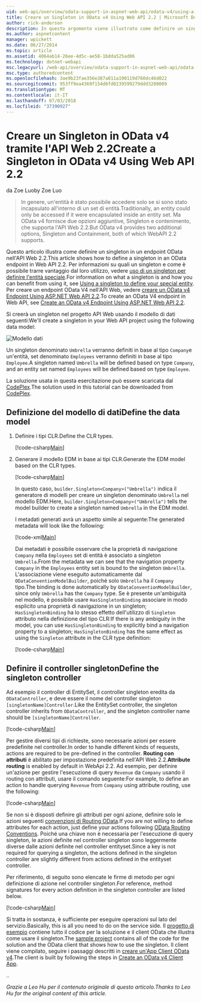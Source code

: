```yaml
---
uid: web-api/overview/odata-support-in-aspnet-web-api/odata-v4/using-a-singleton-in-an-odata-endpoint-in-web-api-22
title: Creare un Singleton in OData v4 Using Web API 2.2 | Microsoft Docs
author: rick-anderson
description: In questo argomento viene illustrato come definire un singleton in un endpoint OData nell'API Web 2.2.
ms.author: aspnetcontent
manager: wpickett
ms.date: 06/27/2014
ms.topic: article
ms.assetid: 4064ab14-26ee-4d5c-ae58-1bdda525ad06
ms.technology: dotnet-webapi
msc.legacyurl: /web-api/overview/odata-support-in-aspnet-web-api/odata-v4/using-a-singleton-in-an-odata-endpoint-in-web-api-22
msc.type: authoredcontent
ms.openlocfilehash: 3ae9b23fae356e387a011a190119d760dc46d022
ms.sourcegitcommit: 953ff9ea4369f154d6fd0239599279ddd3280009
ms.translationtype: MT
ms.contentlocale: it-IT
ms.lasthandoff: 07/03/2018
ms.locfileid: "37390927"
---
```

<a name="create-a-singleton-in-odata-v4-using-web-api-22"></a><span data-ttu-id="30ef2-103">Creare un Singleton in OData v4 tramite l'API Web 2.2</span><span class="sxs-lookup"><span data-stu-id="30ef2-103">Create a Singleton in OData v4 Using Web API 2.2</span></span>
====================
<span data-ttu-id="30ef2-104">da Zoe Luo</span><span class="sxs-lookup"><span data-stu-id="30ef2-104">by Zoe Luo</span></span>

> <span data-ttu-id="30ef2-105">In genere, un'entità è stato possibile accedere solo se si sono stato incapsulato all'interno di un set di entità.</span><span class="sxs-lookup"><span data-stu-id="30ef2-105">Traditionally, an entity could only be accessed if it were encapsulated inside an entity set.</span></span> <span data-ttu-id="30ef2-106">Ma OData v4 fornisce due opzioni aggiuntive, Singleton e contenimento, che supporta l'API Web 2.2.</span><span class="sxs-lookup"><span data-stu-id="30ef2-106">But OData v4 provides two additional options, Singleton and Containment, both of which WebAPI 2.2 supports.</span></span>


<span data-ttu-id="30ef2-107">Questo articolo illustra come definire un singleton in un endpoint OData nell'API Web 2.2.</span><span class="sxs-lookup"><span data-stu-id="30ef2-107">This article shows how to define a singleton in an OData endpoint in Web API 2.2.</span></span> <span data-ttu-id="30ef2-108">Per informazioni su quali un singleton e come è possibile trarre vantaggio dal loro utilizzo, vedere [uso di un singleton per definire l'entità speciale](https://blogs.msdn.com/b/odatateam/archive/2014/03/05/use-singleton-to-define-your-special-entity.aspx).</span><span class="sxs-lookup"><span data-stu-id="30ef2-108">For information on what a singleton is and how you can benefit from using it, see [Using a singleton to define your special entity](https://blogs.msdn.com/b/odatateam/archive/2014/03/05/use-singleton-to-define-your-special-entity.aspx).</span></span> <span data-ttu-id="30ef2-109">Per creare un endpoint OData V4 nell'API Web, vedere [creare un OData v4 Endpoint Using ASP.NET Web API 2.2](create-an-odata-v4-endpoint.md).</span><span class="sxs-lookup"><span data-stu-id="30ef2-109">To create an OData V4 endpoint in Web API, see [Create an OData v4 Endpoint Using ASP.NET Web API 2.2](create-an-odata-v4-endpoint.md).</span></span> 

<span data-ttu-id="30ef2-110">Si creerà un singleton nel progetto API Web usando il modello di dati seguenti:</span><span class="sxs-lookup"><span data-stu-id="30ef2-110">We'll create a singleton in your Web API project using the following data model:</span></span>

![Modello dati](using-a-singleton-in-an-odata-endpoint-in-web-api-22/_static/image1.png)

<span data-ttu-id="30ef2-112">Un singleton denominato `Umbrella` verranno definiti in base al tipo `Company`e un'entità, set denominato `Employees` verranno definiti in base al tipo `Employee`.</span><span class="sxs-lookup"><span data-stu-id="30ef2-112">A singleton named `Umbrella` will be defined based on type `Company`, and an entity set named `Employees` will be defined based on type `Employee`.</span></span>

<span data-ttu-id="30ef2-113">La soluzione usata in questa esercitazione può essere scaricata dal [CodePlex](http://aspnet.codeplex.com/sourcecontrol/latest#Samples/WebApi/OData/v4/ODataSingletonSample/).</span><span class="sxs-lookup"><span data-stu-id="30ef2-113">The solution used in this tutorial can be downloaded from [CodePlex](http://aspnet.codeplex.com/sourcecontrol/latest#Samples/WebApi/OData/v4/ODataSingletonSample/).</span></span>

## <a name="define-the-data-model"></a><span data-ttu-id="30ef2-114">Definizione del modello di dati</span><span class="sxs-lookup"><span data-stu-id="30ef2-114">Define the data model</span></span>

1. <span data-ttu-id="30ef2-115">Definire i tipi CLR.</span><span class="sxs-lookup"><span data-stu-id="30ef2-115">Define the CLR types.</span></span>

    [!code-csharp[Main](using-a-singleton-in-an-odata-endpoint-in-web-api-22/samples/sample1.cs)]
2. <span data-ttu-id="30ef2-116">Generare il modello EDM in base ai tipi CLR.</span><span class="sxs-lookup"><span data-stu-id="30ef2-116">Generate the EDM model based on the CLR types.</span></span>

    [!code-csharp[Main](using-a-singleton-in-an-odata-endpoint-in-web-api-22/samples/sample2.cs)]

    <span data-ttu-id="30ef2-117">In questo caso, `builder.Singleton<Company>("Umbrella")` indica il generatore di modelli per creare un singleton denominato `Umbrella` nel modello EDM.</span><span class="sxs-lookup"><span data-stu-id="30ef2-117">Here, `builder.Singleton<Company>("Umbrella")` tells the model builder to create a singleton named `Umbrella` in the EDM model.</span></span>

    <span data-ttu-id="30ef2-118">I metadati generati avrà un aspetto simile al seguente:</span><span class="sxs-lookup"><span data-stu-id="30ef2-118">The generated metadata will look like the following:</span></span>

    [!code-xml[Main](using-a-singleton-in-an-odata-endpoint-in-web-api-22/samples/sample3.xml)]

    <span data-ttu-id="30ef2-119">Dai metadati è possibile osservare che la proprietà di navigazione `Company` nella `Employees` set di entità è associato a singleton `Umbrella`.</span><span class="sxs-lookup"><span data-stu-id="30ef2-119">From the metadata we can see that the navigation property `Company` in the `Employees` entity set is bound to the singleton `Umbrella`.</span></span> <span data-ttu-id="30ef2-120">L'associazione viene eseguito automaticamente dal `ODataConventionModelBuilder`, poiché solo `Umbrella` ha il `Company` tipo.</span><span class="sxs-lookup"><span data-stu-id="30ef2-120">The binding is done automatically by `ODataConventionModelBuilder`, since only `Umbrella` has the `Company` type.</span></span> <span data-ttu-id="30ef2-121">Se è presente un'ambiguità nel modello, è possibile usare `HasSingletonBinding` associare in modo esplicito una proprietà di navigazione in un singleton; `HasSingletonBinding` ha lo stesso effetto dell'utilizzo di `Singleton` attributo nella definizione del tipo CLR:</span><span class="sxs-lookup"><span data-stu-id="30ef2-121">If there is any ambiguity in the model, you can use `HasSingletonBinding` to explicitly bind a navigation property to a singleton; `HasSingletonBinding` has the same effect as using the `Singleton` attribute in the CLR type definition:</span></span>

    [!code-csharp[Main](using-a-singleton-in-an-odata-endpoint-in-web-api-22/samples/sample4.cs)]

## <a name="define-the-singleton-controller"></a><span data-ttu-id="30ef2-122">Definire il controller singleton</span><span class="sxs-lookup"><span data-stu-id="30ef2-122">Define the singleton controller</span></span>

<span data-ttu-id="30ef2-123">Ad esempio il controller di EntitySet, il controller singleton eredita da `ODataController`, e deve essere il nome del controller singleton `[singletonName]Controller`.</span><span class="sxs-lookup"><span data-stu-id="30ef2-123">Like the EntitySet controller, the singleton controller inherits from `ODataController`, and the singleton controller name should be `[singletonName]Controller`.</span></span>

[!code-csharp[Main](using-a-singleton-in-an-odata-endpoint-in-web-api-22/samples/sample5.cs)]

<span data-ttu-id="30ef2-124">Per gestire diversi tipi di richieste, sono necessarie azioni per essere predefinite nel controller.</span><span class="sxs-lookup"><span data-stu-id="30ef2-124">In order to handle different kinds of requests, actions are required to be pre-defined in the controller.</span></span> <span data-ttu-id="30ef2-125">**Routing con attributi** è abilitato per impostazione predefinita nell'API Web 2.2.</span><span class="sxs-lookup"><span data-stu-id="30ef2-125">**Attribute routing** is enabled by default in WebApi 2.2.</span></span> <span data-ttu-id="30ef2-126">Ad esempio, per definire un'azione per gestire l'esecuzione di query `Revenue` da `Company` usando il routing con attributi, usare il comando seguente:</span><span class="sxs-lookup"><span data-stu-id="30ef2-126">For example, to define an action to handle querying `Revenue` from `Company` using attribute routing, use the following:</span></span>

[!code-csharp[Main](using-a-singleton-in-an-odata-endpoint-in-web-api-22/samples/sample6.cs)]

<span data-ttu-id="30ef2-127">Se non si è disposti definire gli attributi per ogni azione, definire solo le azioni seguenti [convenzioni di Routing OData](../odata-routing-conventions.md).</span><span class="sxs-lookup"><span data-stu-id="30ef2-127">If you are not willing to define attributes for each action, just define your actions following [OData Routing Conventions](../odata-routing-conventions.md).</span></span> <span data-ttu-id="30ef2-128">Poiché una chiave non è necessaria per l'esecuzione di query singleton, le azioni definite nel controller singleton sono leggermente diverse dalle azioni definite nel controller entityset.</span><span class="sxs-lookup"><span data-stu-id="30ef2-128">Since a key is not required for querying a singleton, the actions defined in the singleton controller are slightly different from actions defined in the entityset controller.</span></span>

<span data-ttu-id="30ef2-129">Per riferimento, di seguito sono elencate le firme di metodo per ogni definizione di azione nel controller singleton.</span><span class="sxs-lookup"><span data-stu-id="30ef2-129">For reference, method signatures for every action definition in the singleton controller are listed below.</span></span>

[!code-csharp[Main](using-a-singleton-in-an-odata-endpoint-in-web-api-22/samples/sample7.cs)]

<span data-ttu-id="30ef2-130">Si tratta in sostanza, è sufficiente per eseguire operazioni sul lato del servizio.</span><span class="sxs-lookup"><span data-stu-id="30ef2-130">Basically, this is all you need to do on the service side.</span></span> <span data-ttu-id="30ef2-131">Il [progetto di esempio](http://aspnet.codeplex.com/sourcecontrol/latest#Samples/WebApi/OData/v4/ODataSingletonSample/) contiene tutto il codice per la soluzione e il client OData che illustra come usare il singleton.</span><span class="sxs-lookup"><span data-stu-id="30ef2-131">The [sample project](http://aspnet.codeplex.com/sourcecontrol/latest#Samples/WebApi/OData/v4/ODataSingletonSample/) contains all of the code for the solution and the OData client that shows how to use the singleton.</span></span> <span data-ttu-id="30ef2-132">Il client viene compilato, seguire i passaggi descritti in [creare un'App Client OData v4](create-an-odata-v4-client-app.md).</span><span class="sxs-lookup"><span data-stu-id="30ef2-132">The client is built by following the steps in [Create an OData v4 Client App](create-an-odata-v4-client-app.md).</span></span>

<span data-ttu-id="30ef2-133">.</span><span class="sxs-lookup"><span data-stu-id="30ef2-133">.</span></span> 

<span data-ttu-id="30ef2-134">*Grazie a Leo Hu per il contenuto originale di questo articolo.*</span><span class="sxs-lookup"><span data-stu-id="30ef2-134">*Thanks to Leo Hu for the original content of this article.*</span></span>

